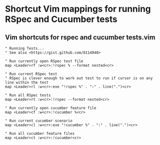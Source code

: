 # Shortcut Vim mappings for running RSpec and Cucumber tests

## Vim shortcuts for rspec and cucumber tests.vim

```vim script
" Running Tests...
" See also <https://gist.github.com/8114940>

" Run currently open RSpec test file
map <Leader>rf :w<cr>:!rspec % --format nested<cr>

" Run current RSpec test
" RSpec is clever enough to work out test to run if cursor is on any line within the test
map <Leader>rl :w<cr>:exe "!rspec %" . ":" . line(".")<cr>

" Run all RSpec tests
map <Leader>rt :w<cr>:!rspec --format nested<cr>

" Run currently open cucumber feature file
map <Leader>cf :w<cr>:!cucumber %<cr>

" Run current cucumber scenario
map <Leader>cl :w<cr>:exe "!cucumber %" . ":" . line(".")<cr>

" Run all cucumber feature files
map <Leader>ct :w<cr>:!cucumber<cr>

```


